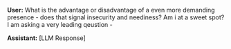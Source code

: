 **User:**
What is the advantage or disadvantage of a even more demanding presence - does that signal insecurity and neediness? Am i at a sweet spot? I am asking a very leading qeustion - 

**Assistant:**
[LLM Response]

